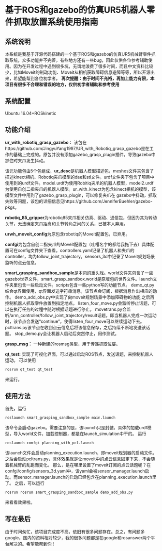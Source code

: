 # 基于ROS和gazebo的仿真UR5机器人零件抓取放置系统使用指南

## 系统说明

本系统是我基于开源代码搭建的一个基于ROS和gazebo的仿真UR5机械臂零件抓取系统，众多功能并不完善，有些地方还有一些bug，因此仅供各位参考辅助使用。因为在开发过程中遇到很多坑，无谓地浪费了很多时间，而且中文资料比较少，比如Moveit的制动功能、Moveit从相机获取障碍信息避障等等，所以开源出来，希望能帮到各位初学者。
**再次提醒：由于时间不充裕，再加上能力有限，本项目有很多不合理和错误的地方，仅供初学者辅助和参考使用**

## 系统配置

Ubuntu 16.04+ROSkinetic

## 功能介绍

**ur_with_robotiq_grasp_gazebo：**
该包在https://github.com/JingyuYang1997/UR_with_Robotiq_grasp_gazebo是在工作的基础上完成的。原包并没有添加gazebo_grasp_plugin插件，导致gazebo中抓住时夹爪发生抖动。

该元功能包由5个包组成，**ur_desc**是机器人模型描述包，meshes文件夹包含了描述kinect相机、Robotiq夹爪模型的dae和stl文件。urdf文件夹下包含了项目中使用到的urdf文件。model.urdf为使用Robitiq夹爪的机器人模型，model2.urdf为使用自创二指夹爪的机器人模型。ur_with_kinect为包含kinect相机的模型，该模型文件中用到了gazebo_grasp_plugin，可以修复夹爪在 gazebo中抖动，抓取失败等问题，该包的详细信息见https://github.com/JenniferBuehler/gazebo-pkgs。

**robotiq_85_gripper**为robotiq85夹爪相关仿真、驱动、通信包，但因为其为转动关节，无法确定夹爪距离和关节转角之间的关系，已被本人弃用。

**urwh_moveit_config**为原包含robotiq的Moveit配置包，已弃用。

**confgi**为包含自创二指夹爪的Moveit配置包（吐槽名字的都给我拖下去）具体配置可在config文件夹下查看。controllers.yaml记录了机器人和夹爪的controller，均为follow_joint_trajectory。sensors_3d中记录了Moveit规划场景监听的点云信息。

**smart_grasping_sandbox_sample**是本包的重头戏。world文件夹包含了一些gazebo世界文件，smart_grasp_sandbox.world是原版包的世界文件。launch文件夹里包含一些启动文件。scripts包含一些python写的功能节点。
demo_qt.py结合qt界面使用，qt界面发送字符串消息，该节点会订阅，根据消息作出相应的动作。
demo_add_obs.py中实现了向moveit规划场景中添加障碍物的功能,之后再控制机器人抓取零件放置到指定地点。
listen_four_move.py会监听停止话题，可以在执行任务的过程中随时根据话题进行停止。
movetrans.py会监听/arm_controller/follow_joint_trajectory/result话题，即当机器人完成一次运动时，该节点会发送“continue”，使得listen_four_move可以继续运动下去。
pcltrans.py该节点在收到点云信息后将该信息保存，之后持续不断地发送该话题。
stop_demo.py会让机器人启动后突然停止，用作测试。

**grasp_msg：**
一种新建的rosmsg类型，用于传递抓取位姿。

**qt_test:**
实现了可视化界面，可以通过启动ROS节点，发送话题，来控制机器人运动。
可以使用

```bash
rosrun qt_test qt_test
```

来运行。

## 使用方法

首先，运行

```bash
roslaunch smart_grasping_sandbox_sample main.launch 
```

该命令会启动gazebo。需要注意的是，该launch只是封装，具体的加载urdf模型，导入world文件，加载控制器，都是在launch_simulation中干的。
运行

```bash
roslaunch confgi planning_with_pcl.launch 
```

该launch文件会启动planning_execution.launch，即moveit规划器的启动文件。之后会启动pcltrans.py，具体效果就是让moveit中的点云信息固定下来，不会随着机械臂的乱跑而变化。
那么，是在哪里设置了moveit订阅的点云话题呢？在confgi/config/sensors_3d.yaml中，该yaml会被sensor_manager.launch启动。而sensor_manager.launch的启动已经包含在planning_execution.launch里了。
之后，可以运行

```bash
rosrun rosrun smart_grasping_sandbox_sample demo_add_obs.py 
```

来看看效果啦。

## 写在最后

由于时间匆忙，该项目完成度不高，依旧有很多问题存在。总之，有问题多google，国内的资料相对较少，我的很多问题都是在google和rosanswer两个平台解决的。希望能帮到你！
